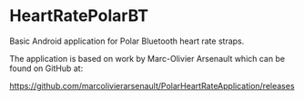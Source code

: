 HeartRatePolarBT
================

Basic Android application for Polar Bluetooth heart rate straps. 

The application is based on work by Marc-Olivier Arsenault which can be found on GitHub at:

https://github.com/marcolivierarsenault/PolarHeartRateApplication/releases
